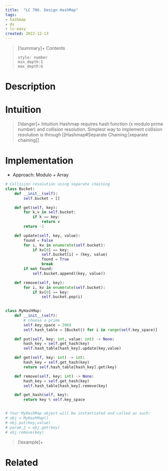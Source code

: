 ```yaml
---
title:  "LC 706. Design HashMap"
tags:
- hashmap
- ds
- lc-easy
created: 2022-12-13
---
```


>[!summary]+ Contents
>```toc
>style: number
>min_depth:1
>max_depth:6
>```

# Description

# Intuition

>[!danger]+ Intuition
>Hashmap requires hash function (x modulo prime number) and collision resolution. Simplest way to implement collision resolution is through [[Hashmap#Separate Chaining:|separate chaining]]


# Implementation

- Approach: Modulo + Array

```python
# Collision resolution using separate chaining
class Bucket:
    def __init__(self):
        self.bucket = []

    def get(self, key):
        for k,v in self.bucket:
            if k == key:
                return v
        return -1

    def update(self, key, value):
        found = False
        for i, kv in enumerate(self.bucket):
            if kv[0] == key:
                self.bucket[i] = (key, value)
                found = True
                break
        if not found:
            self.bucket.append((key, value))

    def remove(self, key):
        for i, kv in enumerate(self.bucket):
            if kv[0] == key:
                self.bucket.pop(i)
        

class MyHashMap:
    def __init__(self):
        # choose a prime
        self.key_space = 2069
        self.hash_table = [Bucket() for i in range(self.key_space)]

    def put(self, key: int, value: int) -> None:
        hash_key = self.get_hash(key)
        self.hash_table[hash_key].update(key,value)

    def get(self, key: int) -> int:
        hash_key = self.get_hash(key)
        return self.hash_table[hash_key].get(key)

    def remove(self, key: int) -> None:
        hash_key = self.get_hash(key)
        self.hash_table[hash_key].remove(key)

    def get_hash(self, key):
        return key % self.key_space


# Your MyHashMap object will be instantiated and called as such:
# obj = MyHashMap()
# obj.put(key,value)
# param_2 = obj.get(key)
# obj.remove(key)
```

>[!example]+ 


# Related
